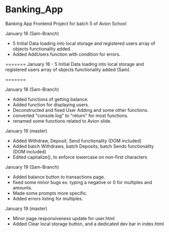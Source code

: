# Banking_App
Banking App Frontend Project for batch 5 of Avion School


January 16 (Sam-Branch)
* 5 Initial Data loading into local storage and registered users array of objects functionality added .
* Added AddUsers function with condition for errors.

=======
January 16 - 5 Initial Data loading into local storage and registered users array of objects functionality added (Sam).

=======

January 18 (Sam-Branch)
* Added functions of getting balance.
* Added function for displaying users.
* Deconstructed and fixed User Adding and some other functions.
* converted "console.log" to "return" for most functions.
* renamed some functions related to Avion slide.

January 19 (master)
* Added Withdraw, Deposit, Send functionality (DOM included)
* Added batch Withdraws, batch Deposits, batch Sends functionality (DOM included)
* Edited capitalize(), to enforce lowercase on non-first characters

January 19 (Sam-Branch)
* Added balance button to transactions page.
* fixed some minor bugs ex. typing a negative or 0 for multiples and amounts.
* Made some prompts more specific.
* Added errors listing for multiples. 

January 19 (master)
* Minor page responsiveness update for user.html
* Added Clear local storage button, and a dedicated dev bar in index.html